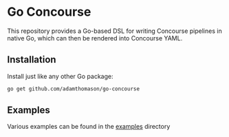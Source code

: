 # Go Concourse

This repository provides a Go-based DSL for writing Concourse pipelines in native Go, which can then be rendered
into Concourse YAML.

## Installation

Install just like any other Go package:

```sh
go get github.com/adamthomason/go-concourse
```

## Examples

Various examples can be found in the [examples](examples) directory
